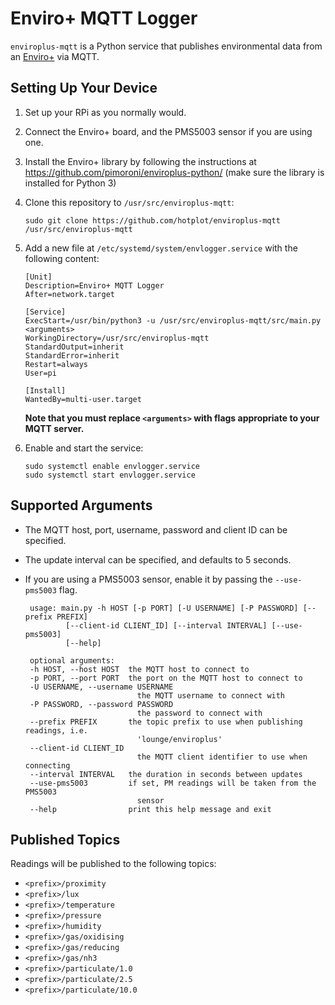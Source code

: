 # Enviro+ MQTT Logger

`enviroplus-mqtt` is a Python service that publishes environmental data from an [Enviro+](https://shop.pimoroni.com/products/enviro-plus) via MQTT.

## Setting Up Your Device

1) Set up your RPi as you normally would.
2) Connect the Enviro+ board, and the PMS5003 sensor if you are using one.
3) Install the Enviro+ library by following the instructions at https://github.com/pimoroni/enviroplus-python/ (make sure the library is installed for Python 3)
4) Clone this repository to `/usr/src/enviroplus-mqtt`:

       sudo git clone https://github.com/hotplot/enviroplus-mqtt /usr/src/enviroplus-mqtt

5) Add a new file at `/etc/systemd/system/envlogger.service` with the following content:

       [Unit]
       Description=Enviro+ MQTT Logger
       After=network.target
   
       [Service]
       ExecStart=/usr/bin/python3 -u /usr/src/enviroplus-mqtt/src/main.py <arguments>
       WorkingDirectory=/usr/src/enviroplus-mqtt
       StandardOutput=inherit
       StandardError=inherit
       Restart=always
       User=pi
   
       [Install]
       WantedBy=multi-user.target
       
   **Note that you must replace `<arguments>` with flags appropriate to your MQTT server.**

6) Enable and start the service:

       sudo systemctl enable envlogger.service
       sudo systemctl start envlogger.service

## Supported Arguments

- The MQTT host, port, username, password and client ID can be specified.
- The update interval can be specified, and defaults to 5 seconds.
- If you are using a PMS5003 sensor, enable it by passing the `--use-pms5003` flag.

       usage: main.py -h HOST [-p PORT] [-U USERNAME] [-P PASSWORD] [--prefix PREFIX]
               [--client-id CLIENT_ID] [--interval INTERVAL] [--use-pms5003]
               [--help]

       optional arguments:
       -h HOST, --host HOST  the MQTT host to connect to
       -p PORT, --port PORT  the port on the MQTT host to connect to
       -U USERNAME, --username USERNAME
                               the MQTT username to connect with
       -P PASSWORD, --password PASSWORD
                               the password to connect with
       --prefix PREFIX       the topic prefix to use when publishing readings, i.e.
                               'lounge/enviroplus'
       --client-id CLIENT_ID
                               the MQTT client identifier to use when connecting
       --interval INTERVAL   the duration in seconds between updates
       --use-pms5003         if set, PM readings will be taken from the PMS5003
                               sensor
       --help                print this help message and exit

## Published Topics

Readings will be published to the following topics:

- `<prefix>/proximity`
- `<prefix>/lux`
- `<prefix>/temperature`
- `<prefix>/pressure`
- `<prefix>/humidity`
- `<prefix>/gas/oxidising`
- `<prefix>/gas/reducing`
- `<prefix>/gas/nh3`
- `<prefix>/particulate/1.0`
- `<prefix>/particulate/2.5`
- `<prefix>/particulate/10.0`
